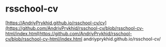 # rsschool-cv
[https://AndriyPrykhid.github.io/rsschool-cv/cv](https://github.com/AndriyPrykhid/rsschool-cv/blob/rsschool-cv-html/index.html)https://github.com/AndriyPrykhid/rsschool-cv/blob/rsschool-cv-html/index.html
andriyprykhid.github.io/rsschool-cv/
